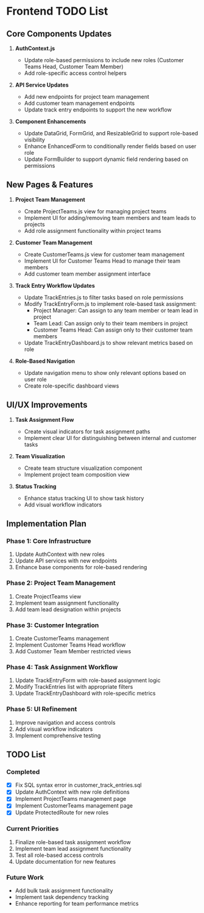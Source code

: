 # Frontend TODO List

## Core Components Updates

1. **AuthContext.js**
   - Update role-based permissions to include new roles (Customer Teams Head, Customer Team Member)
   - Add role-specific access control helpers

2. **API Service Updates**
   - Add new endpoints for project team management
   - Add customer team management endpoints
   - Update track entry endpoints to support the new workflow

3. **Component Enhancements**
   - Update DataGrid, FormGrid, and ResizableGrid to support role-based visibility
   - Enhance EnhancedForm to conditionally render fields based on user role
   - Update FormBuilder to support dynamic field rendering based on permissions

## New Pages & Features

1. **Project Team Management**
   - Create ProjectTeams.js view for managing project teams
   - Implement UI for adding/removing team members and team leads to projects
   - Add role assignment functionality within project teams

2. **Customer Team Management**
   - Create CustomerTeams.js view for customer team management
   - Implement UI for Customer Teams Head to manage their team members
   - Add customer team member assignment interface

3. **Track Entry Workflow Updates**
   - Update TrackEntries.js to filter tasks based on role permissions
   - Modify TrackEntryForm.js to implement role-based task assignment:
     - Project Manager: Can assign to any team member or team lead in project
     - Team Lead: Can assign only to their team members in project
     - Customer Teams Head: Can assign only to their customer team members
   - Update TrackEntryDashboard.js to show relevant metrics based on role

4. **Role-Based Navigation**
   - Update navigation menu to show only relevant options based on user role
   - Create role-specific dashboard views

## UI/UX Improvements

1. **Task Assignment Flow**
   - Create visual indicators for task assignment paths
   - Implement clear UI for distinguishing between internal and customer tasks

2. **Team Visualization**
   - Create team structure visualization component
   - Implement project team composition view

3. **Status Tracking**
   - Enhance status tracking UI to show task history
   - Add visual workflow indicators

## Implementation Plan

### Phase 1: Core Infrastructure
1. Update AuthContext with new roles
2. Update API services with new endpoints
3. Enhance base components for role-based rendering

### Phase 2: Project Team Management
1. Create ProjectTeams view
2. Implement team assignment functionality
3. Add team lead designation within projects

### Phase 3: Customer Integration
1. Create CustomerTeams management
2. Implement Customer Teams Head workflow
3. Add Customer Team Member restricted views

### Phase 4: Task Assignment Workflow
1. Update TrackEntryForm with role-based assignment logic
2. Modify TrackEntries list with appropriate filters
3. Update TrackEntryDashboard with role-specific metrics

### Phase 5: UI Refinement
1. Improve navigation and access controls
2. Add visual workflow indicators
3. Implement comprehensive testing

## TODO List

### Completed
- [x] Fix SQL syntax error in customer_track_entries.sql
- [x] Update AuthContext with new role definitions
- [x] Implement ProjectTeams management page
- [x] Implement CustomerTeams management page
- [x] Update ProtectedRoute for new roles

### Current Priorities
1. Finalize role-based task assignment workflow
2. Implement team lead assignment functionality
3. Test all role-based access controls
4. Update documentation for new features

### Future Work
- Add bulk task assignment functionality
- Implement task dependency tracking
- Enhance reporting for team performance metrics 